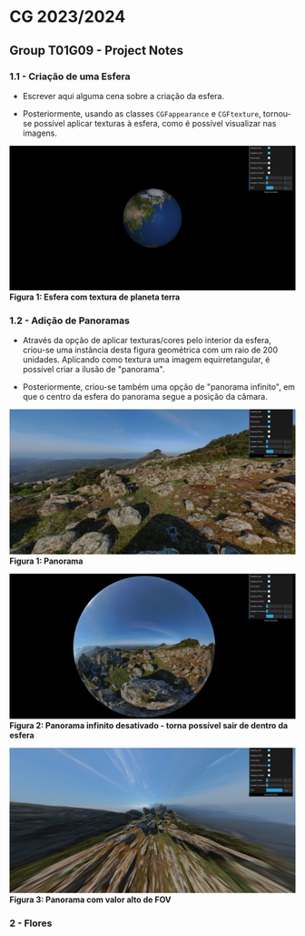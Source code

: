 # CG 2023/2024

## Group T01G09 - Project Notes

### 1.1 - Criação de uma Esfera

- Escrever aqui alguma cena sobre a criação da esfera.

- Posteriormente, usando as classes `CGFappearance` e `CGFtexture`, tornou-se possível aplicar texturas à esfera, como é possível visualizar nas imagens.

![](screenshots/project-t01g09-1.png)<br>
**Figura 1: Esfera com textura de planeta terra**

### 1.2 - Adição de Panoramas

- Através da opção de aplicar texturas/cores pelo interior da esfera, criou-se uma instância desta figura geométrica com um raio de 200 unidades. Aplicando como textura uma imagem equirretangular, é possível criar a ilusão de "panorama".

- Posteriormente, criou-se também uma opção de "panorama infinito", em que o centro da esfera do panorama segue a posição da câmara.

![](screenshots/project-t01g09-2.png)<br>
**Figura 1: Panorama**

![](screenshots/project-t01g09-3.png)<br>
**Figura 2: Panorama infinito desativado - torna possível sair de dentro da esfera**

![](screenshots/project-t01g09-4.png)<br>
**Figura 3: Panorama com valor alto de FOV**


### 2 - Flores
